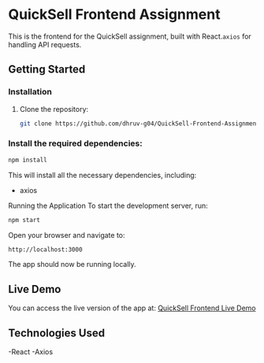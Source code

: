 # QuickSell Frontend Assignment

This is the frontend for the QuickSell assignment, built with React.`axios` for handling API requests.

## Getting Started

### Installation

1. Clone the repository:
   ```bash
   git clone https://github.com/dhruv-g04/QuickSell-Frontend-Assignment
   ```

### Install the required dependencies:

```bash
npm install
```

This will install all the necessary dependencies, including:

- axios

Running the Application
To start the development server, run:

```bash
npm start
```

Open your browser and navigate to:

```bash
http://localhost:3000
```

The app should now be running locally.

## Live Demo

You can access the live version of the app at: [QuickSell Frontend Live Demo](https://quicksell-frontend-assignment-dhruvg.vercel.app/)

## Technologies Used

-React
-Axios
